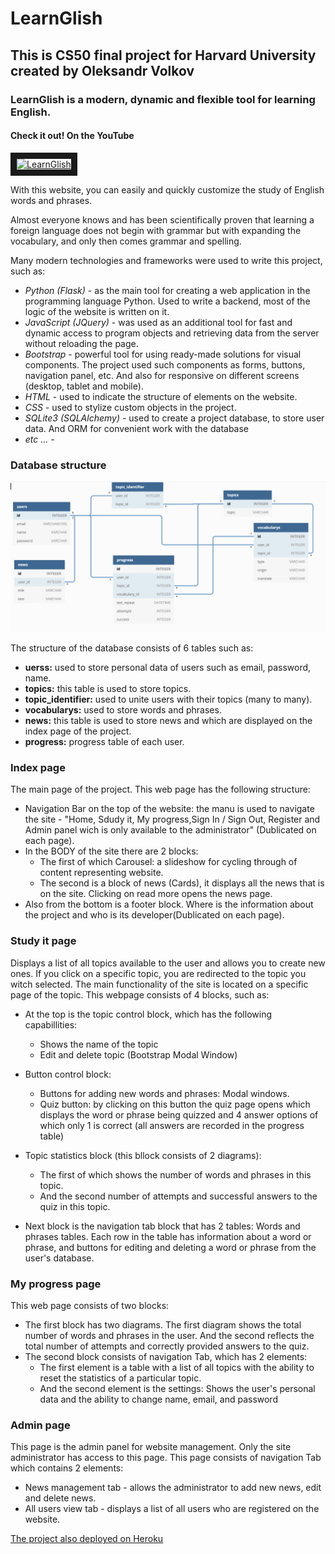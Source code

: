 # LearnGlish

## This is CS50 final project for Harvard University created by Oleksandr Volkov

### LearnGlish is a modern, dynamic and flexible tool for learning English.

#### Check it out! On the YouTube

<a href="http://www.youtube.com/watch?feature=player_embedded&v=hoKPcnjr0Zs
" target="_blank"><img src="http://img.youtube.com/vi/hoKPcnjr0Zs/0.jpg" 
alt="LearnGlish" width="350" height="180" border="10" /></a>

With this website, you can easily and quickly customize the study of English words and phrases.

Almost everyone knows and has been scientifically proven that learning a foreign language does not begin with grammar but with expanding the vocabulary, and only then comes grammar and spelling.

Many modern technologies and frameworks were used to write this project, such as:

- _Python (Flask)_ - as the main tool for creating a web application in the programming language Python. Used to write a backend, most of the logic of the website is written on it.
- _JavaScript (JQuery)_ - was used as an additional tool for fast and dynamic access to program objects and retrieving data from the server without reloading the page.
- _Bootstrap_ - powerful tool for using ready-made solutions for visual components. The project used such components as forms, buttons, navigation panel, etc. And also for responsive on different screens (desktop, tablet and mobile).
- _HTML_ - used to indicate the structure of elements on the website.
- _CSS_ - used to stylize custom objects in the project.
- _SQLite3 (SQLAlchemy)_ - used to create a project database, to store user data. And ORM for convenient work with the database
- _etc ..._ -

### Database structure

![alt text](https://github.com/VolkovOleksandr/LearnGlish/blob/main/static/img/db.png "DB")

The structure of the database consists of 6 tables such as:

- **uerss:** used to store personal data of users such as email, password, name.
- **topics:** this table is used to store topics.
- **topic_identifier:** used to unite users with their topics (many to many).
- **vocabularys:** used to store words and phrases.
- **news:** this table is used to store news and which are displayed on the index page of the project.
- **progress:** progress table of each user.

### Index page

The main page of the project. This web page has the following structure:

- Navigation Bar on the top of the website: the manu is used to navigate the site - "Home, Sdudy it, My progress,Sign In / Sign Out, Register and Admin panel wich is only available to the administrator" (Dublicated on each page).
- In the BODY of the site there are 2 blocks:
  - The first of which Carousel: a slideshow for cycling through of content representing website.
  - The second is a block of news (Cards), it displays all the news that is on the site. Clicking on read more opens the news page.
- Also from the bottom is a footer block. Where is the information about the project and who is its developer(Dublicated on each page).

### Study it page

Displays a list of all topics available to the user and allows you to create new ones. If you click on a specific topic, you are redirected to the topic you witch selected.
The main functionality of the site is located on a specific page of the topic.
This webpage consists of 4 blocks, such as:

- At the top is the topic control block, which has the following capabillities:
  - Shows the name of the topic
  - Edit and delete topic (Bootstrap Modal Window)
- Button control block:
  - Buttons for adding new words and phrases: Modal windows.
  - Quiz button: by clicking on this button the quiz page opens which displays the word or phrase being quizzed and 4 answer options of which only 1 is correct (all answers are recorded in the progress table)
- Topic statistics block (this bllock consists of 2 diagrams):

  - The first of which shows the number of words and phrases in this topic.
  - And the second number of attempts and successful answers to the quiz in this topic.

- Next block is the navigation tab block that has 2 tables: Words and phrases tables. Each row in the table has information about a word or phrase, and buttons for editing and deleting a word or phrase from the user's database.

### My progress page

This web page consists of two blocks:

- The first block has two diagrams. The first diagram shows the total number of words and phrases in the user. And the second reflects the total number of attempts and correctly provided answers to the quiz.
- The second block consists of navigation Tab, which has 2 elements:
  - The first element is a table with a list of all topics with the ability to reset the statistics of a particular topic.
  - And the second element is the settings: Shows the user's personal data and the ability to change name, email, and password

### Admin page

This page is the admin panel for website management. Only the site administrator has access to this page.
This page consists of navigation Tab which contains 2 elements:

- News management tab - allows the administrator to add new news, edit and delete news.
- All users view tab - displays a list of all users who are registered on the website.

[The project also deployed on Heroku](https://learnglish.herokuapp.com/)
